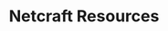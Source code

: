 ---
title: Netcraft Resources
description: Explore thought leadership, industry insights, and other resources related to cybercrime detection, disruption, and takedowns.
url: https://www.netcraft.com/resources/
image:
    # url: '/assets/images/cafe.png'
    # alt: 'Cafe'
tags: ['blog']
pubDate: 2023-11-13
draft: false
---